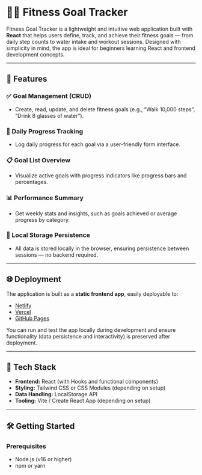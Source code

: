 # 🏋️‍♀️ Fitness Goal Tracker

Fitness Goal Tracker is a lightweight and intuitive web application built with **React** that helps users define, track, and achieve their fitness goals — from daily step counts to water intake and workout sessions. Designed with simplicity in mind, the app is ideal for beginners learning React and frontend development concepts.

---

## 🚀 Features

### ✅ Goal Management (CRUD)
- Create, read, update, and delete fitness goals (e.g., “Walk 10,000 steps”, “Drink 8 glasses of water”).

### 📆 Daily Progress Tracking
- Log daily progress for each goal via a user-friendly form interface.

### 📋 Goal List Overview
- Visualize active goals with progress indicators like progress bars and percentages.

### 📊 Performance Summary
- Get weekly stats and insights, such as goals achieved or average progress by category.

### 💾 Local Storage Persistence
- All data is stored locally in the browser, ensuring persistence between sessions — no backend required.

---

## 🌐 Deployment

The application is built as a **static frontend app**, easily deployable to:

- [Netlify](https://www.netlify.com/)
- [Vercel](https://vercel.com/)
- [GitHub Pages](https://pages.github.com/)

You can run and test the app locally during development and ensure functionality (data persistence and interactivity) is preserved after deployment.

---

## 🧰 Tech Stack

- **Frontend:** React (with Hooks and functional components)
- **Styling:** Tailwind CSS or CSS Modules (depending on setup)
- **Data Handling:** LocalStorage API
- **Tooling:** Vite / Create React App (depending on setup)

---

## 🛠️ Getting Started

### Prerequisites

- Node.js (v16 or higher)
- npm or yarn
